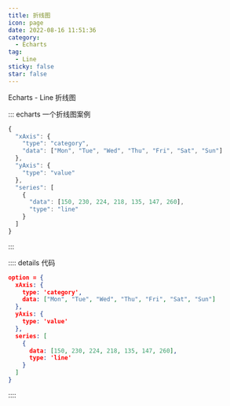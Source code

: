 ```yaml
---
title: 折线图
icon: page
date: 2022-08-16 11:51:36
category:
  - Echarts
tag:
  - Line
sticky: false
star: false
---
```


Echarts - Line 折线图

<!-- more -->

::: echarts 一个折线图案例

```js
{
  "xAxis": {
    "type": "category",
    "data": ["Mon", "Tue", "Wed", "Thu", "Fri", "Sat", "Sun"]
  },
  "yAxis": {
    "type": "value"
  },
  "series": [
    {
      "data": [150, 230, 224, 218, 135, 147, 260],
      "type": "line"
    }
  ]
}
```

:::


:::: details 代码

```json
option = {
  xAxis: {
    type: 'category',
    data: ["Mon", "Tue", "Wed", "Thu", "Fri", "Sat", "Sun"]
  },
  yAxis: {
    type: 'value'
  },
  series: [
    {
      data: [150, 230, 224, 218, 135, 147, 260],
      type: 'line'
    }
  ]
}
```

::::